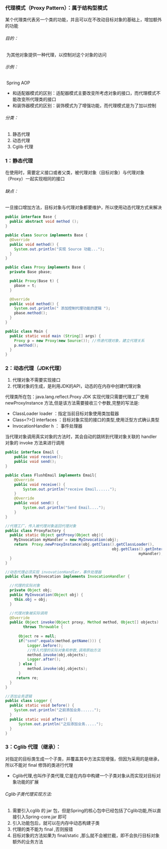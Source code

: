 ### 代理模式（Proxy Pattern）：属于结构型模式

​		某个代理类代表另一个类的功能，并且可以在不改动目标对象的基础上，增加额外的功能

###### 目的：

​	为其他对象提供一种代理，以控制对这个对象的访问

###### 示例：	

​	Spring AOP

- 和适配器模式的区别：适配器模式主要改变所考虑对象的接口，而代理模式不能改变所代理类的接口
- 和装饰器模式的区别：装饰模式为了增强功能，而代理模式是为了加以控制

###### 分类：

1. 静态代理
2. 动态代理
3. Cglib 代理

### 1：静态代理

​	在使用时，需要定义接口或者父类，被代理对象（目标对象）与代理对象（Proxy）一起实现相同的接口

###### 缺点：

​	一旦接口增加方法，目标对象与代理对象都要维护，所以使用动态代理方式来解决

```java
public interface Base {
  public abstract void method ();
}

public class Source implements Base {
  @Override
  public void method() {
    System.out.println("实现 Source 功能...");
  }
}

public class Proxy implements Base {
  private Base pbase;

  public Proxy(Base t) {
    pbase = t;
  }

  @Override
  public void method() {
    System.out.println(" 添加控制代理功能的逻辑 ");
    pbase.method();
  }
}

public class Main {
  public static void main (String[] args) {
    Proxy p = new Proxy(new Source()); //传递代理对象，建立代理关系
    p.method();
  }
}
```



### 2：动态代理（JDK代理）

1. 代理对象不需要实现接口
2. 代理对象的生成，是利用JDK的API，动态的在内存中创建代理对象

代理类所在包：java.lang.reflect.Proxy JDK 实现代理只需要代理工厂使用 newProxyInstance 方法,但是该方法需要接收三个参数,完整的写法是:

- ClassLoader loader ：指定当前目标对象使用类加载器 
- Class<?>[] interfaces ：目标对象实现的接口的类型,使用泛型方式确认类型
-  InvocationHandler h ： 事件处理器

当代理对象调用真实对象的方法时，其会自动的跳转到代理对象关联的 handler 对象的 invoke 方法来进行调用

```java
public interface Email {
    public void receive();
    public void send();
}

public class FlushEmail implements Email{
    @Override
    public void receive() {
        System.out.println("receive Email......");
    }
    @Override
    public void send() {
        System.out.println("Send Email....");
    }
}

//代理工厂，传入被代理对象返回代理对象
public class ProxyFactory {
  public static Object getProxy(Object obj){
    MyInvocation myHandler = new MyInvocation(obj);
    return 	Proxy.newProxyInstance(obj.getClass().getClassLoader(),
                                                obj.getClass().getInterfaces(),
                                   							myHandler);
  }
}

//动态代理必须实现 invovationHandler，事件处理器
public class MyInvocation implements InvocationHandler {

  //代理的实际对象
  private Object obj;
  public MyInvocation(Object obj) {
    this.obj = obj;
  }

  //代理对象被实际调用
  @Override
  public Object invoke(Object proxy, Method method, Object[] objects) 
   		throws Throwable {
    
      Object re = null;
      if("send".equals(method.getName())) {
          Logger.before();
          //传入代理的实际对象和参数,调用原始方法
          method.invoke(obj,objects);
          Logger.after();
      } else {
          method.invoke(obj,objects);
      }
     return re;
  }
}

//添加业务逻辑
public class Logger {
  public static void before() {
    System.out.println("之前添加业务......");
  }
  public static void after() {
      System.out.println("之后添加业务.....");
  }
}
```



### 3：Cglib 代理（继承）：

​	对指定的目标类生成一个子类，并覆盖其中方法实现增强，但因为采用的是继承，所以不能对 final 修饰的类进行代理

- Cglib代理,也叫作子类代理,它是在内存中构建一个子类对象从而实现对目标对象功能的扩展

######  Cglib子类代理实现方法: 

1. 需要引入cglib 的 jar 包，但是Spring的核心包中已经包括了Cglib功能,所以直接引入Spring-core.jar 即可
2. 引入功能包后，就可以在内存中动态构建子类
3. 代理的类不能为 final ,否则报错
4. 目标对象的方法如果为 final/static ,那么就不会被拦截，即不会执行目标对象额外的业务方法